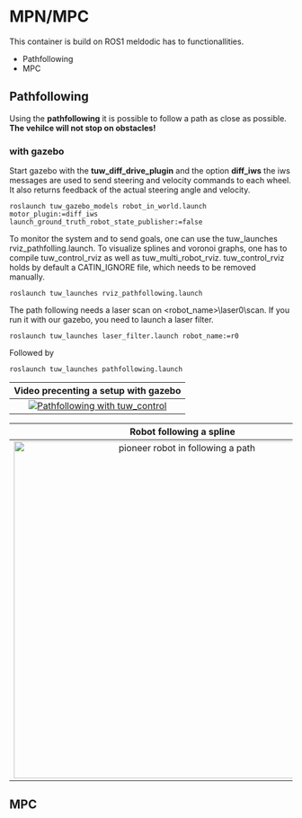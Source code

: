 # MPN/MPC
This container is build on ROS1 meldodic has to functionallities.
- Pathfollowing
- MPC
## Pathfollowing

Using the __pathfollowing__ it is possible to follow a path as close as possible. __The vehilce will not stop on obstacles!__
### with gazebo

Start gazebo with the __tuw_diff_drive_plugin__ and the option __diff_iws__ the iws messages are used to send steering and velocity commands to each wheel. It also returns feedback of the actual steering angle and velocity.

```roslaunch tuw_gazebo_models robot_in_world.launch motor_plugin:=diff_iws launch_ground_truth_robot_state_publisher:=false```

To monitor the system and to send goals, one can use the tuw_launches rviz_pathfolling.launch. To visualize splines and voronoi graphs, one has to compile tuw_control_rviz as well as tuw_multi_robot_rviz. tuw_control_rviz holds by default a CATIN_IGNORE file, which needs to be removed manually.

``` roslaunch tuw_launches rviz_pathfollowing.launch ```

The path following needs a laser scan on <robot_name>\laser0\scan. If you run it with our gazebo, you need to launch a laser filter. 

```roslaunch tuw_launches laser_filter.launch robot_name:=r0```

Followed by 

```roslaunch tuw_launches pathfollowing.launch```

| Video precenting a setup with gazebo |
|:----:|
| [![Pathfollowing with tuw_control](res/pathfollowing_roblab_rviz_gazebo_youtube.png)](https://www.youtube.com/watch?v=sZgbYQEULLo) |


| Robot following a spline |
|:----:|
| <img src="res/pathfollowing_roblab_rviz_gazebo.png" alt="pioneer robot in following a path" width="600px" /> |

## MPC

